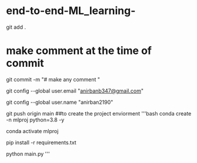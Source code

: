 # end-to-end-ML_learning-
git add .
# make comment at the time of commit 
 git commit -m "# make any comment "  


git config --global user.email "anirbanb347@gmail.com"

git config --global user.name "anirban2190"

git push origin main 
##to create the project enviorment 
'''bash 
conda create -n mlproj python=3.8 -y

conda activate mlproj 

pip install -r requirements.txt 

python main.py
'''